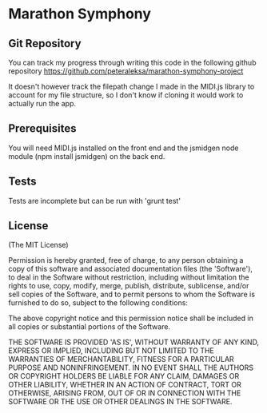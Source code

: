 # Marathon Symphony

## Git Repository
You can track my progress through writing this code in the following github repository https://github.com/peteraleksa/marathon-symphony-project

It doesn't however track the filepath change I made in the MIDI.js library to account for my file structure, so I don't know if cloning it would work to actually run the app.
  
## Prerequisites

You will need MIDI.js installed on the front end and the jsmidgen node module (npm install jsmidgen) on the back end.

## Tests

Tests are incomplete but can be run with 'grunt test'

## License
(The MIT License)

Permission is hereby granted, free of charge, to any person obtaining
a copy of this software and associated documentation files (the
'Software'), to deal in the Software without restriction, including
without limitation the rights to use, copy, modify, merge, publish,
distribute, sublicense, and/or sell copies of the Software, and to
permit persons to whom the Software is furnished to do so, subject to
the following conditions:

The above copyright notice and this permission notice shall be
included in all copies or substantial portions of the Software.

THE SOFTWARE IS PROVIDED 'AS IS', WITHOUT WARRANTY OF ANY KIND,
EXPRESS OR IMPLIED, INCLUDING BUT NOT LIMITED TO THE WARRANTIES OF
MERCHANTABILITY, FITNESS FOR A PARTICULAR PURPOSE AND NONINFRINGEMENT.
IN NO EVENT SHALL THE AUTHORS OR COPYRIGHT HOLDERS BE LIABLE FOR ANY
CLAIM, DAMAGES OR OTHER LIABILITY, WHETHER IN AN ACTION OF CONTRACT,
TORT OR OTHERWISE, ARISING FROM, OUT OF OR IN CONNECTION WITH THE
SOFTWARE OR THE USE OR OTHER DEALINGS IN THE SOFTWARE.
